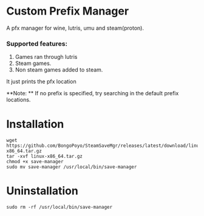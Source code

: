 # Custom Prefix Manager
A pfx manager for wine, lutris, umu and steam(proton).

### Supported features:
1. Games ran through lutris
2. Steam games.
3. Non steam games added to steam.

It just prints the pfx location


**Note: ** If no prefix is specified, try searching in the default prefix locations.


# Installation

```
wget https://github.com/BongoPoyo/SteamSaveMgr/releases/latest/download/linux-x86_64.tar.gz
tar -xvf linux-x86_64.tar.gz
chmod +x save-manager
sudo mv save-manager /usr/local/bin/save-manager
```

# Uninstallation

```sudo rm -rf /usr/local/bin/save-manager```
